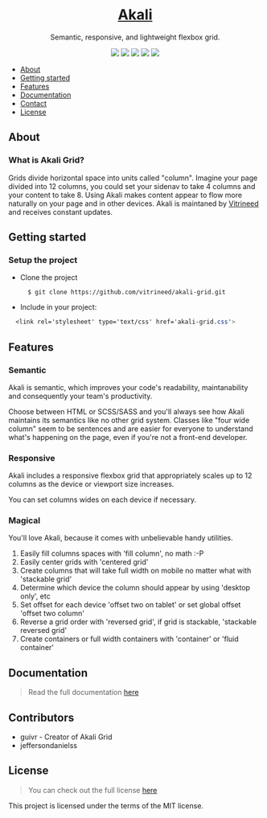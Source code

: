 <h1 align="center"><a href="https://vitrineed.github.io/akali-grid/">Akali</a></h1>

<p align="center">Semantic, responsive, and lightweight flexbox grid.</p>

<p align="center">
  <img src="https://img.shields.io/badge/license-MIT-blue.svg">
    <a href="https://github.com/vitrineed/akali-grid/stargazers"><img src="https://img.shields.io/github/stars/vitrineed/akali-grid.svg"></a>
    <a href="https://github.com/vitrineed/akali-grid/issues"><img src="https://img.shields.io/github/issues/vitrineed/akali-grid.svg"></a>
    <img src="https://img.shields.io/badge/version-0.1-green.svg">
    <a href="http://codepen.io/guivr/pen/YWEbGG"><img src="https://img.shields.io/badge/demo-online-green.svg"></a>
</p>

* [About](#about)
* [Getting started](#start)
* [Features](#features)
* [Documentation](#docs)
* [Contact](#contributors)
* [License](#license)

## <a name="about"></a>About
### What is Akali Grid?
Grids divide horizontal space into units called "column". Imagine your page divided into 12 columns, you could set your sidenav to take 4 columns and your content to take 8. Using Akali makes content appear to flow more naturally on your page and in other devices.
Akali is maintaned by <a href="http://vitrineed.com.br">Vitrineed</a> and receives constant updates.


## <a name="start"></a>Getting started

### Setup the project

* Clone the project

        $ git clone https://github.com/vitrineed/akali-grid.git

* Include in your project:
```css
  <link rel='stylesheet' type='text/css' href='akali-grid.css'>
```


## <a name="features"></a>Features
### Semantic
Akali is semantic, which improves your code's readability, maintanability and consequently your team's productivity.

Choose between HTML or SCSS/SASS and you'll always see how Akali maintains its semantics like no other grid system. Classes like "four wide column" seem to be sentences and are easier for everyone to understand what's happening on the page, even if you're not a front-end developer.


### Responsive
Akali includes a responsive flexbox grid that appropriately scales up to 12 columns as the device or viewport size increases.

You can set columns wides on each device if necessary.


### Magical
You'll love Akali, because it comes with unbelievable handy utilities.

1. Easily fill columns spaces with 'fill column', no math :-P
2. Easily center grids with 'centered grid'
3. Create columns that will take full width on mobile no matter what with 'stackable grid'
4. Determine which device the column should appear by using 'desktop only', etc
5. Set offset for each device 'offset two on tablet' or set global offset 'offset two column'
6. Reverse a grid order with 'reversed grid', if grid is stackable, 'stackable reversed grid'
7. Create containers or full width containers with 'container' or 'fluid container'  


## <a name="docs"></a>Documentation
> Read the full documentation [here](https://vitrineed.github.io/akali-grid/docs.html)


## <a name="contributors"></a>Contributors
* guivr - Creator of Akali Grid
* jeffersondanielss


## <a name="license"></a>License
> You can check out the full license [here](https://github.com/vitrineed/akali-grid/blob/master/LICENSE)

This project is licensed under the terms of the MIT license.
